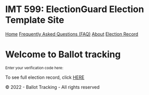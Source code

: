 # IMT 599: ElectionGuard Election Template Site
  <div class="topnav">
    <a class="active" href="#home">Home</a>
    <a href="./FAQ.html">Frequently Asked Questions (FAQ)</a>
    <a href="https://www.electionguard.vote/">About</a>
    <a href="./Record.html">Election Record</a>
    
  </div>
  <body>
    <h1>Welcome to Ballot tracking</h1>
    <sup>Enter your verification code here:</sup>
  <p>To see full election record, click <a href="./Record.html">HERE</a></p>
    <div id="bottom">© 2022 - Ballot <span>Tracking</span> - All rights reserved 
